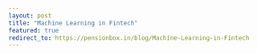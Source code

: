 ```yaml
---
layout: post
title: "Machine Learning in Fintech"
featured: true
redirect_to: https://pensionbox.in/blog/Machine-Learning-in-Fintech
---
```



